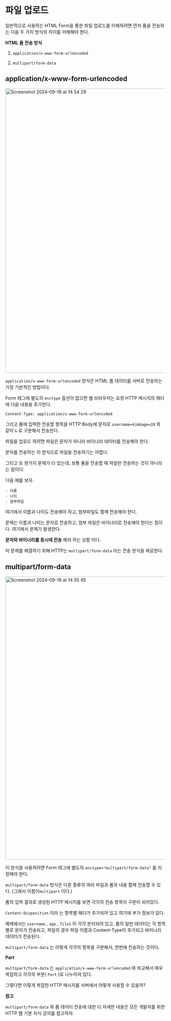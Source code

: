 # 파일 업로드

일반적으로 사용하는 HTML Form을 통한 파일 업로드를 이해하려면 먼저 폼을 전송하는 다음 두 가지 방식의 차이를 이해해야 한다.

**HTML 폼 전송 방식** 

1) `application/x-www-form-urlencoded` 

2) `multipart/form-data`


## application/x-www-form-urlencoded

<img width="893" alt="Screenshot 2024-09-18 at 14 54 29" src="https://github.com/user-attachments/assets/b065f5ce-3fe4-4659-b08e-0fd218101dbe">


`application/x-www-form-urlencoded` 방식은 HTML 폼 데이터를 서버로 전송하는 가장 기본적인 방법이다. 

Form 태그에 별도의 `enctype` 옵션이 없으면 웹 브라우저는 요청 HTTP 메시지의 헤더에 다음 내용을 추가한다.

`Content-Type: application/x-www-form-urlencoded`

그리고 폼에 입력한 전송할 항목을 HTTP Body에 문자로 `username=kim&age=20` 와 같이 `&` 로 구분해서 전송한다.

파일을 업로드 하려면 파일은 문자가 아니라 바이너리 데이터를 전송해야 한다. 

문자를 전송하는 이 방식으로 파일을 전송하기는 어렵다. 

그리고 또 한가지 문제가 더 있는데, 보통 폼을 전송할 때 파일만 전송하는 것이 아니라는 점이다.

다음 예를 보자.

```
- 이름 
- 나이
- 첨부파일 
```
여기에서 이름과 나이도 전송해야 하고, 첨부파일도 함께 전송해야 한다. 

문제는 이름과 나이는 문자로 전송하고, 첨부 파일은 바이너리로 전송해야 한다는 점이다. 여기에서 문제가 발생한다. 

**문자와 바이너리를 동시에 전송** 해야 하는 상황 이다.

이 문제를 해결하기 위해 HTTP는 `multipart/form-data` 라는 전송 방식을 제공한다.


## multipart/form-data

<img width="889" alt="Screenshot 2024-09-18 at 14 55 45" src="https://github.com/user-attachments/assets/dc4dbd25-19fa-4695-8a71-657c873ff390">

이 방식을 사용하려면 Form 태그에 별도의 `enctype="multipart/form-data"` 를 지정해야 한다. 

`multipart/form-data` 방식은 다른 종류의 여러 파일과 폼의 내용 함께 전송할 수 있다. (그래서 이름이`multipart` 이다.)

폼의 입력 결과로 생성된 HTTP 메시지를 보면 각각의 전송 항목이 구분이 되어있다. 

`Content-Disposition` 이라 는 항목별 헤더가 추가되어 있고 여기에 부가 정보가 있다. 

예제에서는 `username` , `age` , `file1` 이 각각 분리되어 있고, 폼의 일반 데이터는 각 항목별로 문자가 전송되고, 파일의 경우 파일 이름과 Content-Type이 추가되고 바이너리 데이터가 전송된다.

`multipart/form-data` 는 이렇게 각각의 항목을 구분해서, 한번에 전송하는 것이다.

**Part**

`multipart/form-data` 는 `application/x-www-form-urlencoded` 와 비교해서 매우 복잡하고 각각의 부분( `Part` )로 나누어져 있다. 

그렇다면 이렇게 복잡한 HTTP 메시지를 서버에서 어떻게 사용할 수 있을까?

**참고**

`multipart/form-data` 와 폼 데이터 전송에 대한 더 자세한 내용은 모든 개발자를 위한 HTTP 웹 기본 지식 강의를 참고하자.






























